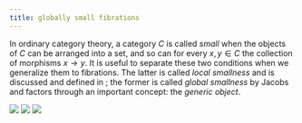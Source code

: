 ```yaml
---
title: globally small fibrations
---
```


In ordinary category theory, a category $C$ is called *small* when the objects
of $C$ can be arranged into a set, and so can for every $x,y\in C$ the
collection of morphisms $x\to y$. It is useful to separate these two conditions
when we generalize them to fibrations. The latter is called *local smallness*
and is discussed and defined in [](frct-000F); the former is called *global
smallness* by Jacobs and factors through an important concept: the *generic object*.

![](frct-001D)
![](frct-000K)
![](frct-000P)
